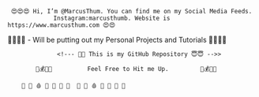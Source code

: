      😍😍😍 Hi, I’m @MarcusThum. You can find me on my Social Media Feeds. 
                 Instagram:marcusthumb. Website is https://www.marcusthum.com 😍😍
          
  🤑🤯🤑🤯    - Will be putting out my Personal Projects and Tutorials 🤑🤯🤑🤯
 
                  <!--- 🦾🦾 This is my GitHub Repository 😇😇 -->>
                    
            🧱💰📡📧          Feel Free to Hit me Up.         🧱💰📡📧
   
        💊 💉 🩸 🧬 🦠 🧫 🧪  💊 💉 🩸 🧬 🦠 🧫 🧪
